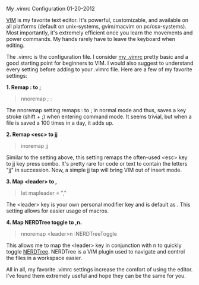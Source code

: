 My .vimrc Configuration
01-20-2012    

[VIM](http://en.wikipedia.org/wiki/Vim_(text_editor)) is my favorite text editor. It's powerful, customizable, and available on all platforms (default on unix-systems, gvim/macvim on pc/osx-systems). Most importantly, it's extremely efficient once you learn the movements and power commands. My hands rarely have to leave the keyboard when editing.

The .vimrc is the configuration file. I consider [my .vimrc](https://github.com/alexle/vimrc/blob/master/.vimrc) pretty basic and a good starting point for beginners to VIM. I would also suggest to understand every setting before adding to your .vimrc file. Here are a few of my favorite settings:

<b>1. Remap : to ;</b><br>

> nnoremap ; :

The nnoremap setting remaps : to ; in normal mode and thus, saves a key stroke (shift + ;) when entering command mode. It seems trivial, but when a file is saved a 100 times in a day, it adds up.

<b>2. Remap &lt;esc&gt; to jj</b><br>

> inoremap jj

Similar to the setting above, this setting remaps the often-used &lt;esc&gt; key to jj key press combo. It's pretty rare for code or text to contain the letters "jj" in succession. Now, a simple jj tap will bring VIM out of insert mode.

<b>3. Map &lt;leader&gt; to ,</b><br>

> let mapleader = ","

The &lt;leader&gt; key is your own personal modifier key and is default as \. This setting allows for easier usage of <leader> macros.

<b>4. Map NERDTree toggle to ,n.</b><br>

> nnoremap &lt;leader&gt;n :NERDTreeToggle

This allows me to map the &lt;leader&gt; key in conjunction with n to quickly toggle [NERDTree](http://www.vim.org/scripts/script.php?script_id=1658). NERDTree is a VIM plugin used to navigate and control the files in a workspace easier.

All in all, my favorite .vimrc settings increase the comfort of using the editor. I've found them extremely useful and hope they can be the same for you.
